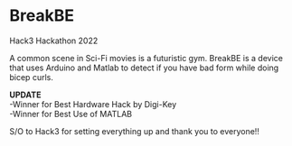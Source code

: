# BreakBE
Hack3 Hackathon 2022

A common scene in Sci-Fi movies is a futuristic gym. BreakBE is a device that uses Arduino and Matlab to detect if you have bad form while doing bicep curls.

**UPDATE**<br/>
-Winner for Best Hardware Hack by Digi-Key<br/>
-Winner for Best Use of MATLAB

S/O to Hack3 for setting everything up and thank you to everyone!!

